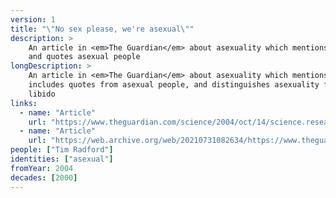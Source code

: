 ```yaml
---
version: 1
title: "\"No sex please, we're asexual\""
description: >
    An article in <em>The Guardian</em> about asexuality which mentions AVEN
    and quotes asexual people
longDescription: >
    An article in <em>The Guardian</em> about asexuality which mentions AVEN,
    includes quotes from asexual people, and distinguishes asexuality from
    libido
links:
  - name: "Article"
    url: "https://www.theguardian.com/science/2004/oct/14/science.research1"
  - name: "Article"
    url: "https://web.archive.org/web/20210731082634/https://www.theguardian.com/science/2004/oct/14/science.research1"
people: ["Tim Radford"]
identities: ["asexual"]
fromYear: 2004
decades: [2000]
---
```

